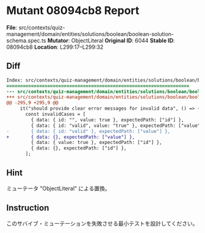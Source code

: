 # Mutant 08094cb8 Report

**File**: src/contexts/quiz-management/domain/entities/solutions/boolean/boolean-solution-schema.spec.ts
**Mutator**: ObjectLiteral
**Original ID**: 6044
**Stable ID**: 08094cb8
**Location**: L299:17–L299:32

## Diff

```diff
Index: src/contexts/quiz-management/domain/entities/solutions/boolean/boolean-solution-schema.spec.ts
===================================================================
--- src/contexts/quiz-management/domain/entities/solutions/boolean/boolean-solution-schema.spec.ts	original
+++ src/contexts/quiz-management/domain/entities/solutions/boolean/boolean-solution-schema.spec.ts	mutated #6044
@@ -295,9 +295,9 @@
     it("should provide clear error messages for invalid data", () => {
       const invalidCases = [
         { data: { id: "", value: true }, expectedPath: ["id"] },
         { data: { id: "valid", value: "true" }, expectedPath: ["value"] },
-        { data: { id: "valid" }, expectedPath: ["value"] },
+        { data: {}, expectedPath: ["value"] },
         { data: { value: true }, expectedPath: ["id"] },
         { data: {}, expectedPath: ["id"] },
       ];
```

## Hint

ミューテータ "ObjectLiteral" による置換。

## Instruction

このサバイブ・ミューテーションを失敗させる最小テストを設計してください。
